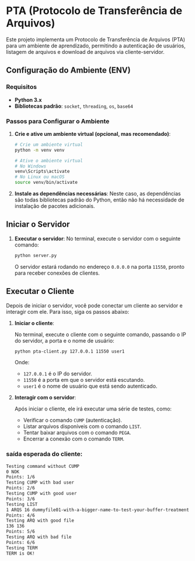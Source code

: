 
# PTA (Protocolo de Transferência de Arquivos)

Este projeto implementa um Protocolo de Transferência de Arquivos (PTA) para um ambiente de aprendizado, permitindo a autenticação de usuários, listagem de arquivos e download de arquivos via cliente-servidor.

## Configuração do Ambiente (ENV)

### Requisitos

- **Python 3.x**
- **Bibliotecas padrão**: `socket`, `threading`, `os`, `base64`

### Passos para Configurar o Ambiente

1. **Crie e ative um ambiente virtual (opcional, mas recomendado)**:
   ```bash
   # Crie um ambiente virtual
   python -m venv venv

   # Ative o ambiente virtual
   # No Windows
   venv\Scripts\activate
   # No Linux ou macOS
   source venv/bin/activate
   ```

3. **Instale as dependências necessárias**:
   Neste caso, as dependências são todas bibliotecas padrão do Python, então não há necessidade de instalação de pacotes adicionais.

## Iniciar o Servidor

1. **Executar o servidor**:
   No terminal, execute o servidor com o seguinte comando:
   ```bash
   python server.py
   ```

   O servidor estará rodando no endereço `0.0.0.0` na porta `11550`, pronto para receber conexões de clientes.

## Executar o Cliente

Depois de iniciar o servidor, você pode conectar um cliente ao servidor e interagir com ele. Para isso, siga os passos abaixo:

1. **Iniciar o cliente**:
   
   No terminal, execute o cliente com o seguinte comando, passando o IP do servidor, a porta e o nome de usuário:
   ```bash
   python pta-client.py 127.0.0.1 11550 user1
   ```

   Onde:
   - `127.0.0.1` é o IP do servidor.
   - `11550` é a porta em que o servidor está escutando.
   - `user1` é o nome de usuário que está sendo autenticado.

2. **Interagir com o servidor**:
   
   Após iniciar o cliente, ele irá executar uma série de testes, como:
   - Verificar o comando `CUMP` (autenticação).
   - Listar arquivos disponíveis com o comando `LIST`.
   - Tentar baixar arquivos com o comando `PEGA`.
   - Encerrar a conexão com o comando `TERM`.

### saída esperada do cliente:

```bash
Testing command without CUMP
0 NOK
Points: 1/6
Testing CUMP with bad user
Points: 2/6
Testing CUMP with good user
Points: 3/6
Testing LIST
1 ARQS 16 dummyfile01-with-a-bigger-name-to-test-your-buffer-treatment.txt,dummyfile02-with-a-bigger-name-to-test-your-buffer-treatment.txt,dummyfile03-with-a-bigger-name-to-test-your-buffer-treatment.png,dummyfile04-with-a-bigger-name-to-test-your-buffer-treatment.txt,dummyfile05-with-a-bigger-name-to-test-your-buffer-treatment.txt,dummyfile06-with-a-bigger-name-to-test-your-buffer-treatment.txt,dummyfile07-with-a-bigger-name-to-test-your-buffer-treatment.txt,dummyfile08-with-a-bigger-name-to-test-your-buffer-treatment.txt,dummyfile09-with-a-bigger-name-to-test-your-buffer-treatment.txt,dummyfile10-with-a-bigger-name-to-test-your-buffer-treatment.txt,dummyfile11-with-a-bigger-name-to-test-your-buffer-treatment.txt,dummyfile12-with-a-bigger-name-to-test-your-buffer-treatment.txt,dummyfile13-with-a-bigger-name-to-test-your-buffer-treatment.txt,dummyfile14-with-a-bigger-name-to-test-your-buffer-treatment.txt,dummyfile15-with-a-bigger-name-to-test-your-buffer-treatment.txt,dummyfile16-with-a-bigger-name-to-test-your-buffer-treatment.txt
Points: 4/6
Testing ARQ with good file
136 136
Points: 5/6
Testing ARQ with bad file
Points: 6/6
Testing TERM
TERM is OK!
```
